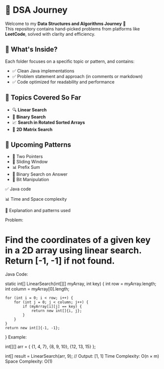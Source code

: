 # 📘 DSA Journey

Welcome to my **Data Structures and Algorithms Journey** 🚀  
This repository contains hand-picked problems from platforms like **LeetCode**, solved with clarity and efficiency.

## 📌 What's Inside?

Each folder focuses on a specific topic or pattern, and contains:
- ✅ Clean Java implementations  
- ✅ Problem statement and approach (in comments or markdown)  
- ✅ Code optimized for readability and performance

## 🧠 Topics Covered So Far

- 🔍 **Linear Search**  
- 🔎 **Binary Search**  
- 📈 **Search in Rotated Sorted Arrays**  
- 🔁 **2D Matrix Search**

## 🔄 Upcoming Patterns

- 🎯 Two Pointers  
- 📏 Sliding Window  
- 📊 Prefix Sum  
- 🔁 Binary Search on Answer  
- 🧩 Bit Manipulation  


✅ Java code

📊 Time and Space complexity

🧠 Explanation and patterns used

Problem:
# Find the coordinates of a given key in a 2D array using linear search. Return [-1, -1] if not found.
Java Code:

static int[] LinearSearch(int[][] myArray, int key) {
    int row = myArray.length;
    int column = myArray[0].length;

    for (int i = 0; i < row; i++) {
        for (int j = 0; j < column; j++) {
            if (myArray[i][j] == key) {
                return new int[]{i, j};
            }
        }
    }
    return new int[]{-1, -1};
}
Example:

int[][] arr = {
    {1, 4, 7},
    {8, 9, 10},
    {12, 13, 15}
};

int[] result = LinearSearch(arr, 9);
// Output: [1, 1]
Time Complexity: O(n × m)
Space Complexity: O(1)

